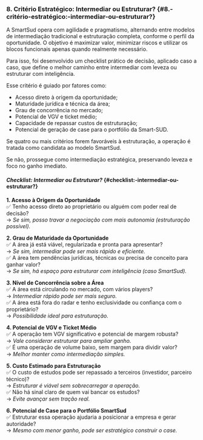 ### **8\. Critério Estratégico: Intermediar ou Estruturar?** {#8.-critério-estratégico:-intermediar-ou-estruturar?}

A SmartSud opera com agilidade e pragmatismo, alternando entre modelos de intermediação tradicional e estruturação completa, conforme o perfil da oportunidade. O objetivo é maximizar valor, minimizar riscos e utilizar os blocos funcionais apenas quando realmente necessário.

Para isso, foi desenvolvido um checklist prático de decisão, aplicado caso a caso, que define o melhor caminho entre intermediar com leveza ou estruturar com inteligência.

Esse critério é guiado por fatores como:

* Acesso direto à origem da oportunidade;  
* Maturidade jurídica e técnica da área;  
* Grau de concorrência no mercado;  
* Potencial de VGV e ticket médio;  
* Capacidade de repassar custos de estruturação;  
* Potencial de geração de case para o portfólio da Smart-SUD.

Se quatro ou mais critérios forem favoráveis à estruturação, a operação é tratada como candidata ao modelo SmartSud.

Se não, prossegue como intermediação estratégica, preservando leveza e foco no ganho imediato.

#### *Checklist: Intermediar ou Estruturar?* {#checklist:-intermediar-ou-estruturar?}

**1\. Acesso à Origem da Oportunidade**  
 ✅ Tenho acesso direto ao proprietário ou alguém com poder real de decisão?  
 → *Se sim, posso travar a negociação com mais autonomia (estruturação possível).*

**2\. Grau de Maturidade da Oportunidade**  
 ✅ A área já está viável, regularizada e pronta para apresentar?  
 → *Se sim, intermediar pode ser mais rápido e eficiente.*  
 ✅ A área tem pendências jurídicas, técnicas ou precisa de conceito para ganhar valor?  
 → *Se sim, há espaço para estruturar com inteligência (caso SmartSud).*

**3\. Nível de Concorrência sobre a Área**  
 ✅ A área está circulando no mercado, com vários players?  
 → *Intermediar rápido pode ser mais seguro.*  
 ✅ A área está fora do radar e tenho exclusividade ou confiança com o proprietário?  
 → *Possibilidade ideal para estruturação.*

**4\. Potencial de VGV e Ticket Médio**  
 ✅ A operação tem VGV significativo e potencial de margem robusta?  
 → *Vale considerar estruturar para ampliar ganho.*  
 ✅ É uma operação de volume baixo, sem margem para dividir valor?  
 → *Melhor manter como intermediação simples.*

**5\. Custo Estimado para Estruturação**  
 ✅ O custo de estudos pode ser repassado a terceiros (investidor, parceiro técnico)?  
 → *Estruturar é viável sem sobrecarregar a operação.*  
 ✅ Não há sinal claro de quem vai bancar os estudos?  
 → *Evite avançar sem tração real.*

**6\. Potencial de Case para o Portfólio SmartSud**  
 ✅ Estruturar essa operação ajudaria a posicionar a empresa e gerar autoridade?  
 → *Mesmo com menor ganho, pode ser estratégico construir o case.*

### 

